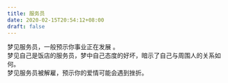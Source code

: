 ```yaml
---
title: 服务员
date: 2020-02-15T20:54:12+08:00
draft: false
---
```


梦见服务员，一般预示你事业正在发展 。<br>
梦见自己是饭店的服务员，梦中自己态度的好坏，暗示了自己与周围人的关系如何。<br>
梦见服务员被解雇，预示你的爱情可能会遇到挫折。<br>
